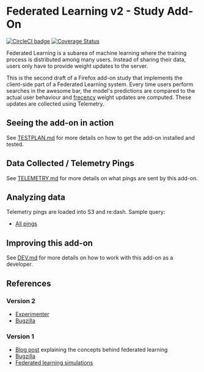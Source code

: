 # Federated Learning v2 - Study Add-On

[![CircleCI badge](https://img.shields.io/circleci/project/github/mozilla/federated-learning-v2-study-addon/master.svg?label=CircleCI)](https://circleci.com/gh/mozilla/federated-learning-v2-study-addon/)
[![Coverage Status](https://coveralls.io/repos/github/mozilla/federated-learning-v2-study-addon/badge.svg)](https://coveralls.io/github/mozilla/federated-learning-v2-study-addon)

Federated Learning is a subarea of machine learning where the training process is distributed among many users.
Instead of sharing their data, users only have to provide weight updates to the server.

This is the second draft of a Firefox add-on study that implements the client-side part of a Federated Learning system.
Every time users perform searches in the awesome bar, the model's predictions are compared to the actual user behaviour and [frecency](https://developer.mozilla.org/en-US/docs/Mozilla/Tech/Places/Frecency_algorithm) weight updates are computed.
These updates are collected using Telemetry.

## Seeing the add-on in action

See [TESTPLAN.md](./docs/TESTPLAN.md) for more details on how to get the add-on installed and tested.

## Data Collected / Telemetry Pings

See [TELEMETRY.md](./docs/TELEMETRY.md) for more details on what pings are sent by this add-on.

## Analyzing data

Telemetry pings are loaded into S3 and re:dash. Sample query:

* [All pings](https://sql.telemetry.mozilla.org/queries/61520/source)

## Improving this add-on

See [DEV.md](./docs/DEV.md) for more details on how to work with this add-on as a developer.

## References

### Version 2

* [Experimenter](https://experimenter.services.mozilla.com/experiments/federated-learning-v2/)
* [Bugzilla](https://bugzilla.mozilla.org/show_bug.cgi?id=1532217)

### Version 1

* [Blog post](https://florian.github.io/federated-learning/) explaining the concepts behind federated learning
* [Bugzilla](https://bugzilla.mozilla.org/show_bug.cgi?id=1462102)
* [Federated learning simulations](https://github.com/florian/federated-learning)

